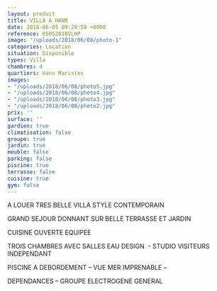 ```yaml
---
layout: produit
title: VILLA A HANN
date: 2018-06-05 09:29:58 +0000
reference: 05052018VLHP
image: "/uploads/2018/06/08/photo-1"
categories: Location
situation: Disponible
types: Villa
chambres: 4
quartiers: Hann Maristes
images:
- "/uploads/2018/06/08/photo5.jpg"
- "/uploads/2018/06/08/photo4.jpg"
- "/uploads/2018/06/08/photo3.jpg"
- "/uploads/2018/06/08/photo2.jpg"
prix: ''
surface: ''
gardien: true
climatisation: false
groupe: true
jardin: true
meuble: false
parking: false
piscine: true
terrasse: false
cuisine: true
gym: false
---
```

A LOUER TRES BELLE VILLA STYLE CONTEMPORAIN

GRAND SEJOUR DONNANT SUR BELLE TERRASSE ET JARDIN 

CUISINE OUVERTE EQUIPEE

TROIS CHAMBRES AVEC SALLES EAU DESIGN  - STUDIO VISITEURS INDEPENDANT 

PISCINE A DEBORDEMENT – VUE MER IMPRENABLE – 

DEPENDANCES – GROUPE ELECTROGENE GENERAL 